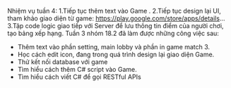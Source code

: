 Nhiệm vụ tuần 4:
 1.Tiếp tục thêm text vào Game .
 2.Tiếp tục design lại UI, tham khảo giao diện từ game: https://play.google.com/store/apps/details...
 3.Tập code logic giao tiếp với Server để lưu thông tin điểm của người chơi, tạo bảng xếp hạng.
Tuần 3 nhóm 18.2 đã làm được những công việc sau:
- Thêm text vào phần setting, main lobby và phần in game match 3.
- Học cách edit icon, đang trong quá trình design lại giao diện Game.
- Thử kết nối database với game
- Tìm hiểu cách thêm C# script vào Game.
- Tìm hiểu cách viết C# để gọi RESTful APIs
